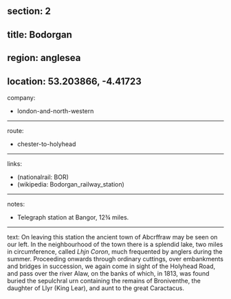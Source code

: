 section: 2
----
title: Bodorgan
----
region: anglesea
----
location: 53.203866, -4.41723
----
company:
- london-and-north-western
----
route:
- chester-to-holyhead
----
links:
- (nationalrail: BOR)
- (wikipedia: Bodorgan_railway_station)
----
notes:
- Telegraph station at Bangor, 12¾ miles.
----
text: On leaving this station the ancient town of Abcrffraw may be seen on our left. In the neighbourhood of the town there is a splendid lake, two miles in circumference, called *Lhjn Coron*, much frequented by anglers during the summer. Proceeding onwards through ordinary cuttings, over embankments and bridges in succession, we again come in sight of the Holyhead Road, and pass over the river Alaw, on the banks of which, in 1813, was found buried the sepulchral urn containing the remains of Broniventhe, the daughter of Llyr (King Lear), and aunt to the great Caractacus.
